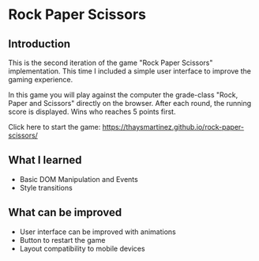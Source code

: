 # Rock Paper Scissors

## Introduction

This is the second iteration of the game "Rock Paper Scissors" implementation. This time I included a simple user interface to improve the gaming experience.

In this game you will play against the computer the grade-class "Rock, Paper and Scissors" directly on the browser.
After each round, the running score is displayed. Wins who reaches 5 points first.

Click here to start the game: https://thaysmartinez.github.io/rock-paper-scissors/

## What I learned

- Basic DOM Manipulation and Events
- Style transitions

## What can be improved

- User interface can be improved with animations
- Button to restart the game
- Layout compatibility to mobile devices
